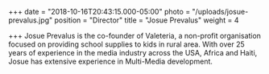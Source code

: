 +++
date = "2018-10-16T20:43:15.000-05:00"
photo = "/uploads/josue-prevalus.jpg"
position = "Director"
title = "Josue Prevalus"
weight = 4

+++
Josue Prevalus is the co-founder of Valeteria, a non-profit organisation focused on providing school supplies to kids in rural area. With over 25 years of experience in the media industry across the  USA, Africa and Haiti, Josue has extensive experience in Multi-Media development.